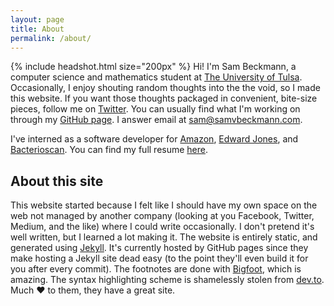 ```yaml
---
layout: page
title: About
permalink: /about/
---
```

{% include headshot.html  size="200px" %}
Hi! I'm Sam Beckmann, a computer science and mathematics student at [The University of Tulsa](https://utulsa.edu).
Occasionally, I enjoy shouting random thoughts into the the void, so I made this website.
If you want those thoughts packaged in convenient, bite-size pieces, follow me on [Twitter](http://www.twitter.com/samvbeckmann).
You can usually find what I'm working on through my [GitHub page](http://www.github.com/samvbeckmann). I answer email at [sam@samvbeckmann.com](mailto:sam@samvbeckmann.com).

I've interned as a software developer for [Amazon](https://amazon.jobs/feds), [Edward Jones](https://edwardjones.com), and [Bacterioscan](http://bacterioscan.com). You can find my full resume [here](/resume).

## About this site
This website started because I felt like I should have my own space on the web not managed by another company (looking at you Facebook, Twitter, Medium, and the like) where I could write occasionally. I don't pretend it's well written, but I learned a lot making it. The website is entirely static, and generated using [Jekyll](https://jekyllrb.com/). It's currently hosted by GitHub pages since they make hosting a Jekyll site dead easy (to the point they'll even build it for you after every commit). The footnotes are done with [Bigfoot](http://www.bigfootjs.com/), which is amazing. The syntax highlighting scheme is shamelessly stolen from [dev.to](https://dev.to). Much ❤️ to them, they have a great site.
